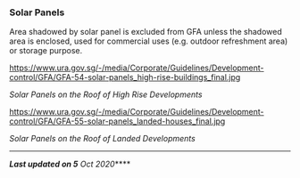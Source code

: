 ### Solar Panels

Area shadowed by solar panel is excluded from GFA unless the shadowed
area is enclosed, used for commercial uses (e.g. outdoor refreshment
area) or storage purpose.

<https://www.ura.gov.sg/-/media/Corporate/Guidelines/Development-control/GFA/GFA-54-solar-panels_high-rise-buildings_final.jpg>

*Solar Panels on the Roof of High Rise Developments*

<https://www.ura.gov.sg/-/media/Corporate/Guidelines/Development-control/GFA/GFA-55-solar-panels_landed-houses_final.jpg>

*Solar Panels on the Roof of Landed Developments*

------------------------------------------------------------------------

***Last updated on 5** Oct 2020*****
